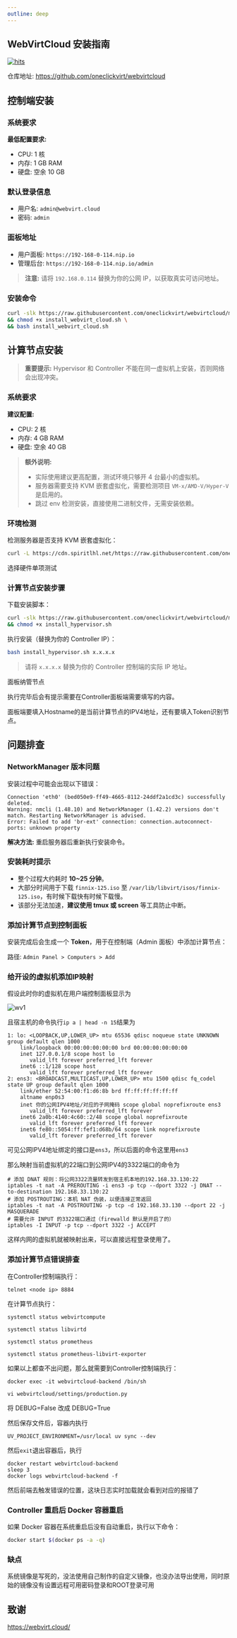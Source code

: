 ```yaml
---
outline: deep
---
```


## WebVirtCloud 安装指南

[![hits](https://hits.spiritlhl.net/webvirtcloud.svg?action=hit&title=hits&title_bg=%23555555&count_bg=%233aebee&edge_flat=false)](https://hits.spiritlhl.net)

仓库地址: <https://github.com/oneclickvirt/webvirtcloud>

## 控制端安装

### 系统要求

**最低配置要求:**

- CPU: 1 核
- 内存: 1 GB RAM
- 硬盘: 空余 10 GB

### 默认登录信息

- 用户名: `admin@webvirt.cloud`
- 密码: `admin`

### 面板地址

- 用户面板: `https://192-168-0-114.nip.io`
- 管理后台: `https://192-168-0-114.nip.io/admin`

> **注意:** 请将 `192.168.0.114` 替换为你的公网 IP，以获取真实可访问地址。

### 安装命令

```bash
curl -slk https://raw.githubusercontent.com/oneclickvirt/webvirtcloud/main/scripts/install_webvirt_cloud.sh -o install_webvirt_cloud.sh \
&& chmod +x install_webvirt_cloud.sh \
&& bash install_webvirt_cloud.sh
```

## 计算节点安装

> **重要提示:** Hypervisor 和 Controller 不能在同一虚拟机上安装，否则网络会出现冲突。

### 系统要求

**建议配置:**

- CPU: 2 核
- 内存: 4 GB RAM
- 硬盘: 空余 40 GB

> **额外说明:**
>
> - 实际使用建议更高配置，测试环境只够开 4 台最小的虚拟机。
> - 服务器需要支持 KVM 嵌套虚拟化，需要检测项目 `VM-x/AMD-V/Hyper-V` 是启用的。
> - 跳过 env 检测安装，直接使用二进制文件，无需安装依赖。

### 环境检测

检测服务器是否支持 KVM 嵌套虚拟化：

```bash
curl -L https://cdn.spiritlhl.net/https://raw.githubusercontent.com/oneclickvirt/ecs/master/goecs.sh -o goecs.sh && chmod +x goecs.sh && ./goecs.sh install && goecs
```

选择硬件单项测试

### 计算节点安装步骤

下载安装脚本：

```bash
curl -slk https://raw.githubusercontent.com/oneclickvirt/webvirtcloud/main/scripts/install_hypervisor.sh -o install_hypervisor.sh \
&& chmod +x install_hypervisor.sh
```

执行安装（替换为你的 Controller IP）：

```bash
bash install_hypervisor.sh x.x.x.x
```

> 请将 `x.x.x.x` 替换为你的 Controller 控制端的实际 IP 地址。

面板纳管节点

执行完毕后会有提示需要在Controller面板端需要填写的内容。

面板端要填入Hostname的是当前计算节点的IPV4地址，还有要填入Token识别节点。

## 问题排查

### NetworkManager 版本问题

安装过程中可能会出现以下错误：

```
Connection 'eth0' (bed050e9-ff49-4665-8112-24ddf2a1cd3c) successfully deleted.
Warning: nmcli (1.48.10) and NetworkManager (1.42.2) versions don't match. Restarting NetworkManager is advised.
Error: Failed to add 'br-ext' connection: connection.autoconnect-ports: unknown property
```

**解决方法:** 重启服务器后重新执行安装命令。

### 安装耗时提示

- 整个过程大约耗时 **10~25 分钟**。
- 大部分时间用于下载 `finnix-125.iso` 至 `/var/lib/libvirt/isos/finnix-125.iso`，有时候下载快有时候下载慢。
- 该部分无法加速，**建议使用 tmux 或 screen** 等工具防止中断。

### 添加计算节点到控制面板

安装完成后会生成一个 **Token**，用于在控制端（Admin 面板）中添加计算节点：

路径: `Admin Panel > Computers > Add`

### 给开设的虚拟机添加IP映射

假设此时你的虚拟机在用户端控制面板显示为

![wv1](images/wv1.png)

且宿主机的命令执行`ip a | head -n 15`结果为

```shell
1: lo: <LOOPBACK,UP,LOWER_UP> mtu 65536 qdisc noqueue state UNKNOWN group default qlen 1000
    link/loopback 00:00:00:00:00:00 brd 00:00:00:00:00:00
    inet 127.0.0.1/8 scope host lo
       valid_lft forever preferred_lft forever
    inet6 ::1/128 scope host
       valid_lft forever preferred_lft forever
2: ens3: <BROADCAST,MULTICAST,UP,LOWER_UP> mtu 1500 qdisc fq_codel state UP group default qlen 1000
    link/ether 52:54:00:f1:d6:8b brd ff:ff:ff:ff:ff:ff
    altname enp0s3
    inet 你的公网IPV4地址/对应的子网掩码 scope global noprefixroute ens3
       valid_lft forever preferred_lft forever
    inet6 2a0b:4140:4c60::2/48 scope global noprefixroute
       valid_lft forever preferred_lft forever
    inet6 fe80::5054:ff:fef1:d68b/64 scope link noprefixroute
       valid_lft forever preferred_lft forever
```

可见公网IPV4地址绑定的接口是`ens3`，所以后面的命令这里用`ens3`

那么映射当前虚拟机的22端口到公网IPV4的3322端口的命令为

```shell
# 添加 DNAT 规则：将公网3322流量转发到宿主机本地的192.168.33.130:22
iptables -t nat -A PREROUTING -i ens3 -p tcp --dport 3322 -j DNAT --to-destination 192.168.33.130:22
# 添加 POSTROUTING：本机 NAT 伪装，以便连接正常返回
iptables -t nat -A POSTROUTING -p tcp -d 192.168.33.130 --dport 22 -j MASQUERADE
# 需要允许 INPUT 的3322端口通过（firewalld 默认是开启了的）
iptables -I INPUT -p tcp --dport 3322 -j ACCEPT
```

这样内网的虚拟机就被映射出来，可以直接远程登录使用了。

### 添加计算节点错误排查

在Controller控制端执行：

```shell
telnet <node ip> 8884
```

在计算节点执行：

```shell
systemctl status webvirtcompute
```

```shell
systemctl status libvirtd
```

```shell
systemctl status prometheus
```

```shell
systemctl status prometheus-libvirt-exporter
```

如果以上都查不出问题，那么就需要到Controller控制端执行：

```shell
docker exec -it webvirtcloud-backend /bin/sh
```

```shell
vi webvirtcloud/settings/production.py
```

将 DEBUG=False 改成 DEBUG=True

然后保存文件后，容器内执行

```shell
UV_PROJECT_ENVIRONMENT=/usr/local uv sync --dev
```

然后```exit```退出容器后，执行

```shell
docker restart webvirtcloud-backend
sleep 3
docker logs webvirtcloud-backend -f
```

然后前端去触发错误的位置，这块日志实时加载就会看到对应的报错了

### Controller 重启后 Docker 容器重启

如果 Docker 容器在系统重启后没有自动重启，执行以下命令：

```bash
docker start $(docker ps -a -q)
```

### 缺点

系统镜像是写死的，没法使用自己制作的自定义镜像，也没办法导出使用，同时原始的镜像没有设置远程可用密码登录和ROOT登录可用

## 致谢

<https://webvirt.cloud/>
